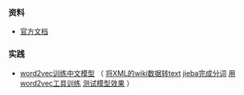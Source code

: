 ### 资料
* [官方文档](https://radimrehurek.com/gensim/apiref.html)

### 实践
* [word2vec训练中文模型](https://www.zybuluo.com/hanxiaoyang/note/472184) （ [将XML的wiki数据转text](./process_wiki_data.py) [jieba完成分词](../jieba/read_save.ipynb) [用word2vec工具训练](./train_word2vec_model.py) [测试模型效果](./test_word2vec.ipynb) ）
